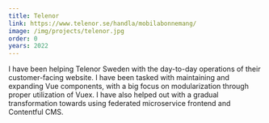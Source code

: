 ```yaml
---
title: Telenor
link: https://www.telenor.se/handla/mobilabonnemang/
image: /img/projects/telenor.jpg
order: 0
years: 2022
---
```


I have been helping Telenor Sweden with the day-to-day operations of their customer-facing website. I have been tasked with maintaining and expanding Vue components, with a big focus on modularization through proper utilization of Vuex. I have also helped out with a gradual transformation towards using federated microservice frontend and Contentful CMS.
